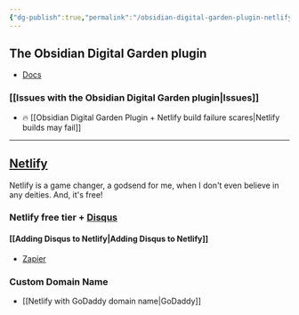 ```yaml
---
{"dg-publish":true,"permalink":"/obsidian-digital-garden-plugin-netlify/","noteIcon":"2","created":"","updated":""}
---
```


## The Obsidian Digital Garden plugin
- [Docs](https://dg-docs.ole.dev/)

### [[Issues with the Obsidian Digital Garden plugin\|Issues]]

- 🔥 [[Obsidian Digital Garden Plugin + Netlify build failure scares\|Netlify builds may fail]]  

---
## [Netlify](https://www.netlify.com/)

Netlify is a game changer, a godsend for me, when I don't even believe in any deities. And, it's free!
### Netlify free tier + [Disqus](https://disqus.com/)
#### [[Adding Disqus to Netlify\|Adding Disqus to Netlify]]
- [Zapier](https://zapier.com/apps/disqus/integrations/netlify)

### Custom Domain Name
- [[Netlify with GoDaddy domain name\|GoDaddy]]